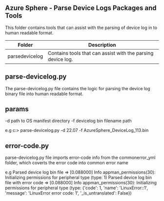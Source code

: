 ## Azure Sphere - Parse Device Logs  Packages and Tools

This folder contains tools that can assist with the parsing of device log in to human readable format.

| Folder         | Description              |
|---------------------|--------------------------|
| parsedevicelog           | Contains tools that can assist with the parsing device log. |

## parse-devicelog.py

The parse-devicelog.py file contains the logic for parsing the device log binary file into human readable format. 

## params
-d path to OS manifest directory 
-f devicelog bin filename path 

e.g c:> parse-devicelog.py -d 22.07 -f AzureSphere_DeviceLog_113.bin

## error-code.py

parse-devicelog.py file imports error-code info from the commonerror_yml folder, which coverts the error code into common error name 

e.g  Parsed device log bin file =>   [0.088000] Info appman_permissions(30): Initializing permissions for peripheral type (type: 1)
     Parsed device log bin file with error code  =>     [0.088000] Info appman_permissions(30): Initializing permissions for peripheral type (type: {'code': 1, 'name': 'LinuxError::1', 'message': 'LinuxError error code: 1', '_is_untranslated': False})
 

